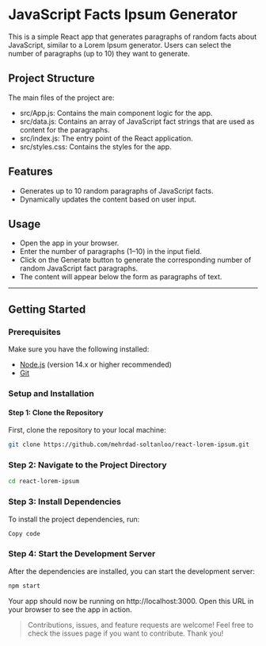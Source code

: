 # JavaScript Facts Ipsum Generator

This is a simple React app that generates paragraphs of random facts about JavaScript, similar to a Lorem Ipsum generator. Users can select the number of paragraphs (up to 10) they want to generate.

## Project Structure

The main files of the project are:

- src/App.js: Contains the main component logic for the app.
- src/data.js: Contains an array of JavaScript fact strings that are used as content for the paragraphs.
- src/index.js: The entry point of the React application.
- src/styles.css: Contains the styles for the app.

## Features

- Generates up to 10 random paragraphs of JavaScript facts.
- Dynamically updates the content based on user input.

## Usage

- Open the app in your browser.
- Enter the number of paragraphs (1–10) in the input field.
- Click on the Generate button to generate the corresponding number of random JavaScript fact paragraphs.
- The content will appear below the form as paragraphs of text.

---

## Getting Started

### Prerequisites

Make sure you have the following installed:

- [Node.js](https://nodejs.org/) (version 14.x or higher recommended)
- [Git](https://git-scm.com/)

### Setup and Installation

#### Step 1: Clone the Repository

First, clone the repository to your local machine:

```bash
git clone https://github.com/mehrdad-soltanloo/react-lorem-ipsum.git

```

### Step 2: Navigate to the Project Directory

```bash
cd react-lorem-ipsum
```

### Step 3: Install Dependencies

To install the project dependencies, run:

```bash
Copy code
```

### Step 4: Start the Development Server

After the dependencies are installed, you can start the development server:

```bash
npm start
```

Your app should now be running on http://localhost:3000. Open this URL in your browser to see the app in action.

> Contributions, issues, and feature requests are welcome! Feel free to check the issues page if you want to contribute. Thank you!
